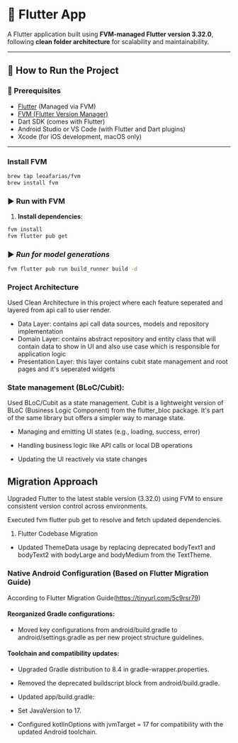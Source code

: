 # 📱 Flutter App

A Flutter application built using **FVM-managed Flutter version 3.32.0**, following  **clean folder architecture** for scalability and maintainability.

---

## 🚀 How to Run the Project

### 🔧 Prerequisites

- [Flutter](https://docs.flutter.dev/get-started/install) (Managed via FVM)
- [FVM (Flutter Version Manager)](https://fvm.app/docs/getting_started/installation/)
- Dart SDK (comes with Flutter)
- Android Studio or VS Code (with Flutter and Dart plugins)
- Xcode (for iOS development, macOS only)

---

### Install FVM

```bash
brew tap leoafarias/fvm
brew install fvm
```

### ▶️ Run with FVM

1. **Install dependencies**:
```bash
fvm install
fvm flutter pub get
```

### ▶️ ***Run for model generations***
```bash
fvm flutter pub run build_runner build -d
```

### Project Architecture
Used Clean Architecture in this project where each feature seperated and layered from api call to user render.
 
- Data Layer: contains api call data sources, models and repository implementation
- Domain Layer: contains abstract repository and entity class that will contain data to show in UI and also use case which is responsible for application logic
- Presentation Layer: this layer contains cubit state management and root pages and it's seperated widgets

### State management (BLoC/Cubit):
 Used BLoC/Cubit as a state management. Cubit is a lightweight version of BLoC (Business Logic Component) from the flutter_bloc package. It's part of the same library but offers a simpler way to manage state.

 - Managing and emitting UI states (e.g., loading, success, error)

 - Handling business logic like API calls or local DB operations

 - Updating the UI reactively via state changes


## Migration Approach
Upgraded Flutter to the latest stable version (3.32.0) using FVM to ensure consistent version control across environments.

Executed fvm flutter pub get to resolve and fetch updated dependencies.

1. Flutter Codebase Migration

- Updated ThemeData usage by replacing deprecated bodyText1 and bodyText2 with bodyLarge and bodyMedium from the TextTheme.

### Native Android Configuration (Based on Flutter Migration Guide)
According to Flutter Migration Guide(https://tinyurl.com/5c9rsr79)

#### Reorganized Gradle configurations:

- Moved key configurations from android/build.gradle to android/settings.gradle as per new project structure guidelines.

####  Toolchain and compatibility updates:

- Upgraded Gradle distribution to 8.4 in gradle-wrapper.properties.

- Removed the deprecated buildscript block from android/build.gradle.

- Updated app/build.gradle:

- Set JavaVersion to 17.

- Configured kotlinOptions with jvmTarget = 17 for compatibility with the updated Android toolchain.


   